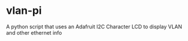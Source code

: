 # vlan-pi
A python script that uses an Adafruit I2C Character LCD to display VLAN and other ethernet info

